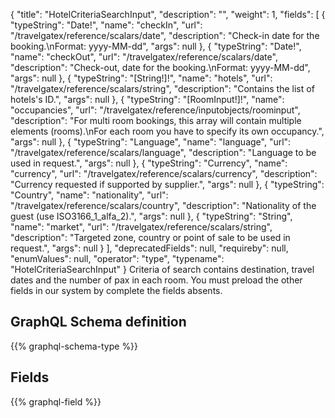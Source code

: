 {
  "title": "HotelCriteriaSearchInput",
  "description": "",
  "weight": 1,
  "fields": [
    {
      "typeString": "Date!",
      "name": "checkIn",
      "url": "/travelgatex/reference/scalars/date",
      "description": "Check-in date for the booking.\nFormat: yyyy-MM-dd",
      "args": null
    },
    {
      "typeString": "Date!",
      "name": "checkOut",
      "url": "/travelgatex/reference/scalars/date",
      "description": "Check-out, date for the booking.\nFormat: yyyy-MM-dd",
      "args": null
    },
    {
      "typeString": "[String!]!",
      "name": "hotels",
      "url": "/travelgatex/reference/scalars/string",
      "description": "Contains the list of hotels's ID.",
      "args": null
    },
    {
      "typeString": "[RoomInput!]!",
      "name": "occupancies",
      "url": "/travelgatex/reference/inputobjects/roominput",
      "description": "For multi room bookings, this array will contain multiple elements (rooms).\nFor each room you have to specify its own occupancy.",
      "args": null
    },
    {
      "typeString": "Language",
      "name": "language",
      "url": "/travelgatex/reference/scalars/language",
      "description": "Language to be used in request.",
      "args": null
    },
    {
      "typeString": "Currency",
      "name": "currency",
      "url": "/travelgatex/reference/scalars/currency",
      "description": "Currency requested if supported by supplier.",
      "args": null
    },
    {
      "typeString": "Country",
      "name": "nationality",
      "url": "/travelgatex/reference/scalars/country",
      "description": "Nationality of the guest (use ISO3166_1_alfa_2).",
      "args": null
    },
    {
      "typeString": "String",
      "name": "market",
      "url": "/travelgatex/reference/scalars/string",
      "description": "Targeted zone, country or point of sale to be used in request.",
      "args": null
    }
  ],
  "deprecatedFields": null,
  "requireby": null,
  "enumValues": null,
  "operator": "type",
  "typename": "HotelCriteriaSearchInput"
}
Criteria of search contains destination, travel dates and the number of pax in each room.
You must preload the other fields in our system by complete the fields absents.
## GraphQL Schema definition

{{% graphql-schema-type %}}

## Fields

{{% graphql-field %}}
